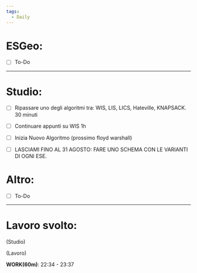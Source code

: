 ```yaml
---
tags:
  - Daily
---
```


# ESGeo:

- [ ] To-Do
***

# Studio:

- [ ] Ripassare uno degli algoritmi tra: WIS, LIS, LICS, Hateville, KNAPSACK. 30 minuti
- [ ] Continuare appunti su WIS 1h
- [ ] Inizia Nuovo Algoritmo (prossimo floyd warshall)
- [ ] LASCIAMI FINO AL 31 AGOSTO: FARE UNO SCHEMA CON LE VARIANTI DI OGNI ESE.


# Altro:

- [ ] To-Do
***
# Lavoro svolto:

(Studio)


(Lavoro)

**WORK(60m)**: 22:34 - 23:37